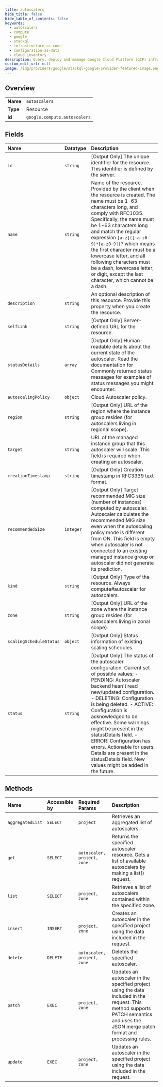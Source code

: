 ```yaml
---
title: autoscalers
hide_title: false
hide_table_of_contents: false
keywords:
  - autoscalers
  - compute
  - google    
  - stackql
  - infrastructure-as-code
  - configuration-as-data
  - cloud inventory
description: Query, deploy and manage Google Cloud Platform (GCP) infrastructure and resources using SQL
custom_edit_url: null
image: /img/providers/google/stackql-google-provider-featured-image.png
---
```

  
    

## Overview
<table><tbody>
<tr><td><b>Name</b></td><td><code>autoscalers</code></td></tr>
<tr><td><b>Type</b></td><td>Resource</td></tr>
<tr><td><b>Id</b></td><td><code>google.compute.autoscalers</code></td></tr>
</tbody></table>

## Fields
| Name | Datatype | Description |
|:-----|:---------|:------------|
| `id` | `string` | [Output Only] The unique identifier for the resource. This identifier is defined by the server. |
| `name` | `string` | Name of the resource. Provided by the client when the resource is created. The name must be 1-63 characters long, and comply with RFC1035. Specifically, the name must be 1-63 characters long and match the regular expression `[a-z]([-a-z0-9]*[a-z0-9])?` which means the first character must be a lowercase letter, and all following characters must be a dash, lowercase letter, or digit, except the last character, which cannot be a dash. |
| `description` | `string` | An optional description of this resource. Provide this property when you create the resource. |
| `selfLink` | `string` | [Output Only] Server-defined URL for the resource. |
| `statusDetails` | `array` | [Output Only] Human-readable details about the current state of the autoscaler. Read the documentation for Commonly returned status messages for examples of status messages you might encounter. |
| `autoscalingPolicy` | `object` | Cloud Autoscaler policy. |
| `region` | `string` | [Output Only] URL of the region where the instance group resides (for autoscalers living in regional scope). |
| `target` | `string` | URL of the managed instance group that this autoscaler will scale. This field is required when creating an autoscaler. |
| `creationTimestamp` | `string` | [Output Only] Creation timestamp in RFC3339 text format. |
| `recommendedSize` | `integer` | [Output Only] Target recommended MIG size (number of instances) computed by autoscaler. Autoscaler calculates the recommended MIG size even when the autoscaling policy mode is different from ON. This field is empty when autoscaler is not connected to an existing managed instance group or autoscaler did not generate its prediction. |
| `kind` | `string` | [Output Only] Type of the resource. Always compute#autoscaler for autoscalers. |
| `zone` | `string` | [Output Only] URL of the zone where the instance group resides (for autoscalers living in zonal scope). |
| `scalingScheduleStatus` | `object` | [Output Only] Status information of existing scaling schedules. |
| `status` | `string` | [Output Only] The status of the autoscaler configuration. Current set of possible values: - PENDING: Autoscaler backend hasn't read new/updated configuration. - DELETING: Configuration is being deleted. - ACTIVE: Configuration is acknowledged to be effective. Some warnings might be present in the statusDetails field. - ERROR: Configuration has errors. Actionable for users. Details are present in the statusDetails field. New values might be added in the future. |
## Methods
| Name | Accessible by | Required Params | Description |
|:-----|:--------------|:----------------|:------------|
| `aggregatedList` | `SELECT` | `project` | Retrieves an aggregated list of autoscalers. |
| `get` | `SELECT` | `autoscaler, project, zone` | Returns the specified autoscaler resource. Gets a list of available autoscalers by making a list() request. |
| `list` | `SELECT` | `project, zone` | Retrieves a list of autoscalers contained within the specified zone. |
| `insert` | `INSERT` | `project, zone` | Creates an autoscaler in the specified project using the data included in the request. |
| `delete` | `DELETE` | `autoscaler, project, zone` | Deletes the specified autoscaler. |
| `patch` | `EXEC` | `project, zone` | Updates an autoscaler in the specified project using the data included in the request. This method supports PATCH semantics and uses the JSON merge patch format and processing rules. |
| `update` | `EXEC` | `project, zone` | Updates an autoscaler in the specified project using the data included in the request. |

